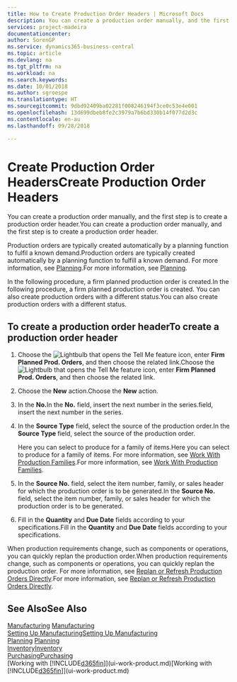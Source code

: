```yaml
---
title: How to Create Production Order Headers | Microsoft Docs
description: You can create a production order manually, and the first step is to create a production order header.
services: project-madeira
documentationcenter: 
author: SorenGP
ms.service: dynamics365-business-central
ms.topic: article
ms.devlang: na
ms.tgt_pltfrm: na
ms.workload: na
ms.search.keywords: 
ms.date: 10/01/2018
ms.author: sgroespe
ms.translationtype: HT
ms.sourcegitcommit: 9dbd92409ba02281f008246194f3ce0c53e4e001
ms.openlocfilehash: 13d699dbeb8fe2c3979a7b6bd330b14f077d2d3c
ms.contentlocale: en-au
ms.lasthandoff: 09/28/2018

---
```

# <a name="create-production-order-headers"></a><span data-ttu-id="586c8-103">Create Production Order Headers</span><span class="sxs-lookup"><span data-stu-id="586c8-103">Create Production Order Headers</span></span>
<span data-ttu-id="586c8-104">You can create a production order manually, and the first step is to create a production order header.</span><span class="sxs-lookup"><span data-stu-id="586c8-104">You can create a production order manually, and the first step is to create a production order header.</span></span>

<span data-ttu-id="586c8-105">Production orders are typically created automatically by a planning function to fulfil a known demand.</span><span class="sxs-lookup"><span data-stu-id="586c8-105">Production orders are typically created automatically by a planning function to fulfill a known demand.</span></span> <span data-ttu-id="586c8-106">For more information, see [Planning](production-planning.md).</span><span class="sxs-lookup"><span data-stu-id="586c8-106">For more information, see [Planning](production-planning.md).</span></span>   

<span data-ttu-id="586c8-107">In the following procedure, a firm planned production order is created.</span><span class="sxs-lookup"><span data-stu-id="586c8-107">In the following procedure, a firm planned production order is created.</span></span> <span data-ttu-id="586c8-108">You can also create production orders with a different status.</span><span class="sxs-lookup"><span data-stu-id="586c8-108">You can also create production orders with a different status.</span></span>  

## <a name="to-create-a-production-order-header"></a><span data-ttu-id="586c8-109">To create a production order header</span><span class="sxs-lookup"><span data-stu-id="586c8-109">To create a production order header</span></span>  
1.  <span data-ttu-id="586c8-110">Choose the ![Lightbulb that opens the Tell Me feature](media/ui-search/search_small.png "Tell me what you want to do") icon, enter **Firm Planned Prod. Orders**, and then choose the related link.</span><span class="sxs-lookup"><span data-stu-id="586c8-110">Choose the ![Lightbulb that opens the Tell Me feature](media/ui-search/search_small.png "Tell me what you want to do") icon, enter **Firm Planned Prod. Orders**, and then choose the related link.</span></span>  
2.  <span data-ttu-id="586c8-111">Choose the **New** action.</span><span class="sxs-lookup"><span data-stu-id="586c8-111">Choose the **New** action.</span></span>  
3.  <span data-ttu-id="586c8-112">In the **No.**</span><span class="sxs-lookup"><span data-stu-id="586c8-112">In the **No.**</span></span> <span data-ttu-id="586c8-113">field, insert the next number in the series.</span><span class="sxs-lookup"><span data-stu-id="586c8-113">field, insert the next number in the series.</span></span>  
4.  <span data-ttu-id="586c8-114">In the **Source Type** field, select the source of the production order.</span><span class="sxs-lookup"><span data-stu-id="586c8-114">In the **Source Type** field, select the source of the production order.</span></span>

    <span data-ttu-id="586c8-115">Here you can select to produce for a family of items.</span><span class="sxs-lookup"><span data-stu-id="586c8-115">Here you can select to produce for a family of items.</span></span> <span data-ttu-id="586c8-116">For more information, see [Work With Production Families](production-how-work-family.md).</span><span class="sxs-lookup"><span data-stu-id="586c8-116">For more information, see [Work With Production Families](production-how-work-family.md).</span></span>
5.  <span data-ttu-id="586c8-117">In the **Source No.** field, select the item number, family, or sales header for which the production order is to be generated.</span><span class="sxs-lookup"><span data-stu-id="586c8-117">In the **Source No.** field, select the item number, family, or sales header for which the production order is to be generated.</span></span>  
6.  <span data-ttu-id="586c8-118">Fill in the **Quantity** and **Due Date** fields according to your specifications.</span><span class="sxs-lookup"><span data-stu-id="586c8-118">Fill in the **Quantity** and **Due Date** fields according to your specifications.</span></span>  

<span data-ttu-id="586c8-119">When production requirements change, such as components or operations, you can quickly replan the production order.</span><span class="sxs-lookup"><span data-stu-id="586c8-119">When production requirements change, such as components or operations, you can quickly replan the production order.</span></span> <span data-ttu-id="586c8-120">For more information, see [Replan or Refresh Production Orders Directly](production-how-to-replan-refresh-production-orders.md).</span><span class="sxs-lookup"><span data-stu-id="586c8-120">For more information, see [Replan or Refresh Production Orders Directly](production-how-to-replan-refresh-production-orders.md).</span></span> 

## <a name="see-also"></a><span data-ttu-id="586c8-121">See Also</span><span class="sxs-lookup"><span data-stu-id="586c8-121">See Also</span></span>  
<span data-ttu-id="586c8-122">[Manufacturing](production-manage-manufacturing.md)  </span><span class="sxs-lookup"><span data-stu-id="586c8-122">[Manufacturing](production-manage-manufacturing.md)  </span></span>  
[<span data-ttu-id="586c8-123">Setting Up Manufacturing</span><span class="sxs-lookup"><span data-stu-id="586c8-123">Setting Up Manufacturing</span></span>](production-configure-production-processes.md)  
<span data-ttu-id="586c8-124">[Planning](production-planning.md)    </span><span class="sxs-lookup"><span data-stu-id="586c8-124">[Planning](production-planning.md)    </span></span>  
[<span data-ttu-id="586c8-125">Inventory</span><span class="sxs-lookup"><span data-stu-id="586c8-125">Inventory</span></span>](inventory-manage-inventory.md)  
[<span data-ttu-id="586c8-126">Purchasing</span><span class="sxs-lookup"><span data-stu-id="586c8-126">Purchasing</span></span>](purchasing-manage-purchasing.md)  
<span data-ttu-id="586c8-127">[Working with [!INCLUDE[d365fin](includes/d365fin_md.md)]](ui-work-product.md)</span><span class="sxs-lookup"><span data-stu-id="586c8-127">[Working with [!INCLUDE[d365fin](includes/d365fin_md.md)]](ui-work-product.md)</span></span>

